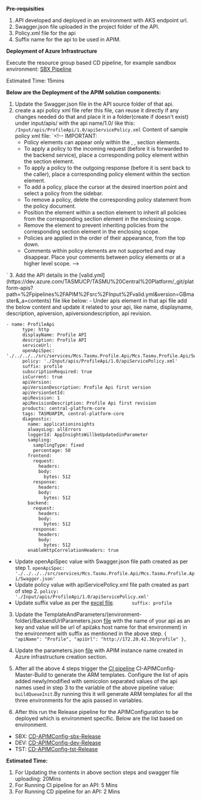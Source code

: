 **Pre-requisities**

1. API developed and deployed in an environment with AKS endpoint url.
2. Swagger.json file uploaded in the project folder of the API.
3. Policy.xml file for the api
4. Suffix name for the api to be used in APIM.

**Deployment of Azure Infrastructure**

Execute the resource group based CD pipeline, for example sandbox environment: [SBX Pipeline](https://dev.azure.com/TASMUCP/TASMU%20Central%20Platform/_build?definitionId=254)

Estimated Time: 15mins

**Below are the Deployment of the APIM solution components:**

1. Update the Swagger.json file in the API source folder of that api.
2. create a api policy xml file refer this file, can reuse it directly if any changes needed do that and place it in a folder(create if doesn't exist) under input/apis/ with the api name/1.0/ like this:
`/Input/apis/ProfileApi/1.0/apiServicePolicy.xml`
   Content of sample policy xml file:
`<!--
    IMPORTANT:
    - Policy elements can appear only within the <inbound>, <outbound>, <backend> section elements.
    - To apply a policy to the incoming request (before it is forwarded to the backend service), place a corresponding policy element within the <inbound> section element.
    - To apply a policy to the outgoing response (before it is sent back to the caller), place a corresponding policy element within the <outbound> section element.
    - To add a policy, place the cursor at the desired insertion point and select a policy from the sidebar.
    - To remove a policy, delete the corresponding policy statement from the policy document.
    - Position the <base> element within a section element to inherit all policies from the corresponding section element in the enclosing scope.
    - Remove the <base> element to prevent inheriting policies from the corresponding section element in the enclosing scope.
    - Policies are applied in the order of their appearance, from the top down.
    - Comments within policy elements are not supported and may disappear. Place your comments between policy elements or at a higher level scope.
-->
<policies>
    <inbound>
        <base />
    </inbound>
    <backend>
        <base />
    </backend>
    <outbound>
        <base />
    </outbound>
    <on-error>
        <base />
    </on-error>
</policies>`
3. Add the API details in the [valid.yml](https://dev.azure.com/TASMUCP/TASMU%20Central%20Platform/_git/platform-apis?path=%2Fpipelines%2FAPIM%2Fsrc%2FInput%2Fvalid.yml&version=GBmaster&_a=contents) file like below:
-    Under apis element in that api file add the below content and update it related to your api, like name, displayname, description, apiversion, apiversiondescription, api revision.

    
```
- name: ProfileApi
      type: http
      displayName: Profile API
      description: Profile API
      serviceUrl:
      openApiSpec: './../../../src/services/Mcs.Tasmu.Profile.Api/Mcs.Tasmu.Profile.Api/Swagger.json'
      policy: './Input/apis/ProfileApi/1.0/apiServicePolicy.xml'
      suffix: profile
      subscriptionRequired: true
      isCurrent: true
      apiVersion:
      apiVersionDescription: Profile Api first version
      apiVersionSetId:
      apiRevision: 1
      apiRevisionDescription: Profile Api first revision
      products: central-platform-core
      tags: TASMUAPIM, central-platform-core
      diagnostic:
        name: applicationinsights
        alwaysLog: allErrors
        loggerId: AppInsightsWillbeUpdatedinParameter
        sampling:
          samplingType: fixed
          percentage: 50
        frontend:
          request:
            headers:
            body:
              bytes: 512
          response:
            headers:
            body:
              bytes: 512
        backend:
          request:
            headers:
            body:
              bytes: 512
          response:
            headers:
            body:
              bytes: 512
        enableHttpCorrelationHeaders: true
```

-  Update openApiSpec value with Swagger.json file path created as per step 1.
`openApiSpec: './../../../src/services/Mcs.Tasmu.Profile.Api/Mcs.Tasmu.Profile.Api/Swagger.json'`
-   Update policy value with apiServicePolicy.xml file path created as part of step 2.
`policy: './Input/apis/ProfileApi/1.0/apiServicePolicy.xml'`
- Update suffix value as per the [excel file](https://microsofteur.sharepoint.com/:x:/r/teams/TASMUNationalPlatform-DeliveryStream-MicrosoftOnly/_layouts/15/Doc.aspx?action=edit&sourcedoc=%7B402304D9-A074-41C8-A796-CDDC69CF0B6B%7D&cid=0283f482-f352-4a80-b6e6-26baadf70389).
`      suffix: profile`

3. Update the TemplateAndParameters/(environment-folder)/BackendUrlParameters.json [file](https://dev.azure.com/TASMUCP/TASMU%20Central%20Platform/_git/platform-apis?path=%2Fpipelines%2FAPIM%2Fsrc%2FInput%2FTemplateAndParameters%2Fdev%2FBackendUrlParameters.json) with the name of your api as an key and value will be url of api(aks host name for that environment) in the environment with suffix as mentioned in the above step.
`{
        "apiName": "Profile",
        "apiUrl": "http://172.20.42.30/profile"
 },`

4.  Update the parameters.json [file](https://dev.azure.com/TASMUCP/TASMU%20Central%20Platform/_git/platform-apis?path=%2Fpipelines%2FAPIM%2Fsrc%2FInput%2FTemplateAndParameters%2Fdev%2Fparameters.json) with APIM instance name created in Azure infrastructure creation section.

5. After all the above 4 steps trigger the [CI pipeline](https://dev.azure.com/TASMUCP/TASMU%20Central%20Platform/_build?definitionId=197&_a=summary) CI-APIMConfig-Master-Build to generate the ARM templates. Configure the list of apis added newly/modified with semicolon separated values of the api names used in step 3 to the variable of the above pipeline value: `buildQueueInit`.By running this it will generate ARM templates for all the three environments for the apis passed in variables. 

6. After this run the Release pipeline for the APIMConfiguration to be deployed which is environment specific. Below are the list based on environment.

- SBX: [CD-APIMConfig-sbx-Release](https://dev.azure.com/TASMUCP/TASMU%20Central%20Platform/_build?definitionId=298)
- DEV: [CD-APIMConfig-dev-Release](https://dev.azure.com/TASMUCP/TASMU%20Central%20Platform/_build?definitionId=299)
- TST: [CD-APIMConfig-tst-Release](https://dev.azure.com/TASMUCP/TASMU%20Central%20Platform/_build?definitionId=300)

**Estimated Time:**
1. For Updating the contents in above section steps and swagger file uploading: 20Mins
1. For Running CI pipeline for an API: 5 Mins
1. For Running CD pipeline for an API: 2 Mins

